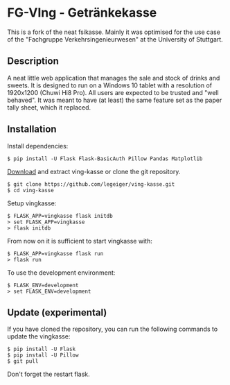 # FG-VIng - Getränkekasse
This is a fork of the neat fsikasse. Mainly it was optimised for the use case of the "Fachgruppe Verkehrsingenieurwesen" at the University of Stuttgart.

## Description

A neat little web application that manages the sale and stock of drinks and sweets. It is designed to run on a Windows 10 tablet with a resolution of 1920x1200 (Chuwi Hi8 Pro). All users are expected to be trusted and "well behaved". It was meant to have (at least) the same feature set as the paper tally sheet, which it replaced.

## Installation

Install dependencies:

    $ pip install -U Flask Flask-BasicAuth Pillow Pandas Matplotlib

[Download](https://github.com/legeiger/ving-kasse/archive/master.zip) and extract ving-kasse or clone the git repository.

    $ git clone https://github.com/legeiger/ving-kasse.git
    $ cd ving-kasse

Setup vingkasse:

    $ FLASK_APP=vingkasse flask initdb
	> set FLASK_APP=vingkasse
	> flask initdb

From now on it is sufficient to start vingkasse with:

    $ FLASK_APP=vingkasse flask run
	> flask run

To use the development environment:

	$ FLASK_ENV=development
	> set FLASK_ENV=development
	
## Update (experimental)

If you have cloned the repository, you can run the following commands to update the vingkasse:

    $ pip install -U Flask
    $ pip install -U Pillow
    $ git pull

Don't forget the restart flask.
